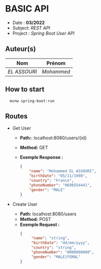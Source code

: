 # BASIC API

- Date : **03/2022**
- Subject: *REST API*
- Project : *Spring Boot User API*

## Auteur(s)

|Nom|Prénom|
|--|--|
*EL ASSOURI* | *Mohammed*|

## How to start
  ```shell
    mvnw spring-boot:run
  ```

## Routes

- Get User
  - **Path:**: localhost:8080/users/{id}
  - **Method:** GET

  - **Exemple Response :**
    ```json
    {
        "name": "Mohammed EL ASSOURI",
        "birthDate": "05/11/1998",
        "country": "France",
        "phoneNumber": "0698554441",
        "gender": "MALE"
    }
    ```


- Create User
  - **Path:** localhost:8080/users
  - **Method:** POST
  - **Exemple Request :**
    ```json
    {
         "name": "string",
         "birthDate": "dd/mm/yyyy",
         "country": "string",
         "phoneNumber": "0000000000",
         "gender": "MALE|FEMAL"
    }
    ```
